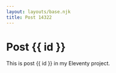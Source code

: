 ```yaml
---
layout: layouts/base.njk
title: Post 14322
---
```


# Post {{ id }}

This is post {{ id }} in my Eleventy project.
